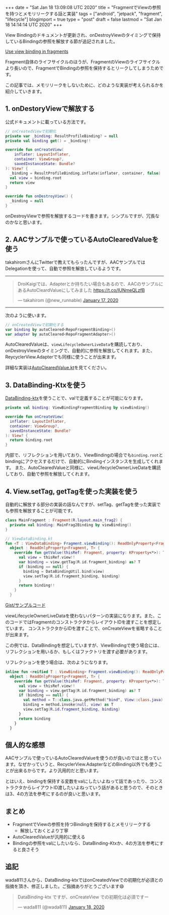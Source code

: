 +++
date = "Sat Jan 18 13:09:08 UTC 2020"
title = "FragmentでViewの参照を持つとメモリリークする話と実装"
tags = ["android", "jetpack", "fragment", "lifecycle"]
blogimport = true
type = "post"
draft = false
lastmod = "Sat Jan 18 14:14:14 UTC 2020"
+++

View Bindingのドキュメントが更新され、onDestroyViewのタイミングで保持しているBindingの参照を解放する節が追記されました。

[Use view binding in fragments](https://developer.android.com/topic/libraries/view-binding#fragments)

Fragment自体のライフサイクルのほうが、FragmentのViewのライフサイクルより長いので、FragmentでBindingの参照を保持するとリークしてしまうためです。

この記事では、メモリリークをしないために、どのような実装が考えられるかを紹介していきます。

## 1. onDestoryViewで解放する

公式ドキュメントに載っている方法です。

```kotlin
// onCreatedViewで初期化
private var _binding: ResultProfileBinding? = null
private val binding get() = _binding!!

override fun onCreateView(
    inflater: LayoutInflater,
    container: ViewGroup?,
    savedInstanceState: Bundle?
): View? {
  _binding = ResultProfileBinding.inflate(inflater, container, false)
  val view = binding.root
  return view
}

override fun onDestroyView() {
  _binding = null
}
```

onDestroyViewで参照を解放するコードを書きます。シンプルですが、冗長なのかなと思います。

## 2. AACサンプルで使っているAutoClearedValueを使う

takahiromさんにTwitterで教えてもらったんですが、AACサンプルではDelegationを使って、自動で参照を解放しているようです。

---

<blockquote class="twitter-tweet" data-conversation="none" data-theme="dark"><p lang="ja" dir="ltr">DroiKaigiでは、Adapterとか持ちたい場合もあるので、AACのサンプルにあるAutoCleardValueにしてみました <a href="https://t.co/IUNmeQLzfB">https://t.co/IUNmeQLzfB</a></p>&mdash; takahirom (@new_runnable) <a href="https://twitter.com/new_runnable/status/1217980925008465920?ref_src=twsrc%5Etfw">January 17, 2020</a></blockquote> <script async src="https://platform.twitter.com/widgets.js" charset="utf-8"></script>

---

次のように使います。

```kotlin
// onCreatedViewで初期化する
var binding by autoCleared<RepoFragmentBinding>()
var adapter by autoCleared<RepoFragmentAdapter>()
```

AutoClearedValueは、`viewLifecycleOwnerLiveData`を購読しており、onDestroyViewのタイミングで、自動的に参照を解放してくれます。また、ReycyclerView.Adapterでも同様に使うことが出来ます。

詳細な実装は[AutoClearedValue.kt](https://github.com/android/architecture-components-samples/blob/master/GithubBrowserSample/app/src/main/java/com/android/example/github/util/AutoClearedValue.kt)を見てください。

## 3. DataBinding-Ktxを使う

[DataBinding-ktx](https://github.com/wada811/DataBinding-ktx)を使うことで、valで定義することが可能になります。

```kotlin
private val binding: ViewBindingFragmentBinding by viewBinding()

override fun onCreateView(
  inflater: LayoutInflater,
  container: ViewGroup?,
  savedInstanceState: Bundle?
): View? {
  return binding.root
}
```

内部で、リフレクションを用いており、ViewBindingの場合でも`binding.root`とbindingにアクセスするだけで、自動的にBindingインスタンスを生成してくれます。
また、AutoClearedValueと同様に、viewLifecycleOwnerLiveDataを購読しており、自動で参照を解放してくれます。

## 4. View.setTag, getTagを使った実装を使う

自動的に解放する部分の実装の話なんですが、setTag、getTagを使った実装でも参照を解放することが可能です。

```kotlin
class MainFragment : Fragment(R.layout.main_frag2) {
  private val binding: MainFrag2Binding by viewBinding()
}

// ViewDataBinding.kt
fun <T : ViewDataBinding> Fragment.viewBinding(): ReadOnlyProperty<Fragment, T> =
  object : ReadOnlyProperty<Fragment, T> {
    override fun getValue(thisRef: Fragment, property: KProperty<*>): T {
      val view = thisRef.view!!
      var binding = view.getTag(R.id.fragment_binding) as? T
      if (binding == null) {
        binding = DataBindingUtil.bind(view)
        view.setTag(R.id.fragment_binding, binding)
      }
      return binding!!
    }
  }
```

[Gist/サンプルコード](https://gist.github.com/satoshun/0185c4231983016f6afa4d8f8c423cd9)

viewLifecycleOwnerLiveDataを使わないパターンの実装になります。また、このコードではFragmentのコンストラクタからレイアウトIDを渡すことを想定しています。
コンストラクタからIDを渡すことで、onCreateViewを省略することが出来ます。

この例では、DataBindingを想定していますが、ViewBindingで使う場合には、リフレクションを用いるか、もしくはファクトリを渡す必要があります。

リフレクションを使う場合は、次のようになります。

```kotlin
inline fun <reified T : ViewBinding> Fragment.viewBinding(): ReadOnlyProperty<Fragment, T> =
  object : ReadOnlyProperty<Fragment, T> {
    override fun getValue(thisRef: Fragment, property: KProperty<*>): T {
      val view = thisRef.view!!
      var binding = view.getTag(R.id.fragment_binding) as? T
      if (binding == null) {
        val method = T::class.java.getMethod("bind", View::class.java)
        binding = method.invoke(null, view) as T
        view.setTag(R.id.fragment_binding, binding)
      }
      return binding
    }
  }
```

## 個人的な感想

AACサンプルで使っているAutoClearedValueを使うのが良いのではと思っています。なぜかっていうと、RecyclerView.AdapterなどのBinding以外でも使うことが出来るからです。より汎用的だと思います。

とはいえ、bindingを保持する変数をvalにしたいよねって話であったり、コンストラクタからレイアウトID渡したいよねっていう話があると思うので、そのときは3、4の方法を参考にするのが良いと思います。

## まとめ

- FragmentでViewの参照を持つBindingを保持するとメモリリークする
  - 解放しておくとより丁寧
- AutoClearedValueが汎用的に使える
- Bindingの参照をvalにしたいなら、DataBinding-Ktxか、4の方法を参考にすると良さそう

## 追記

wada811さんから、DataBinding-ktxではonCreatedViewでの初期化が必須との指摘を頂き、修正しました。ご指摘ありがとうございます😄

<blockquote class="twitter-tweet" data-conversation="none" data-theme="dark"><p lang="ja" dir="ltr">DataBinding-ktx ですが、onCreateView での初期化は必須ですー</p>&mdash; wada811 (@wada811) <a href="https://twitter.com/wada811/status/1218534139088891905?ref_src=twsrc%5Etfw">January 18, 2020</a></blockquote> <script async src="https://platform.twitter.com/widgets.js" charset="utf-8"></script>
